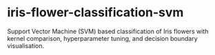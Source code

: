 # iris-flower-classification-svm
Support Vector Machine (SVM) based classification of Iris flowers with kernel comparison, hyperparameter tuning, and decision boundary visualisation.

